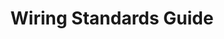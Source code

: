 ---
title: "Wiring Standards Guide"
link: "https://docs.google.com/document/d/1MMJNG4ov8Jm6QuxrWr6CTGRPiAC9WTwaJ4OW3hMKVWg/edit"
meta_title: ""
description: ""
image: "/images/wiring-guide.png"
categories: ["Assembly"]
draft: false
---